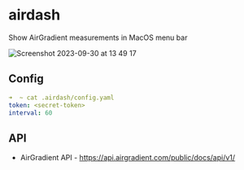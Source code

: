 # airdash
Show AirGradient measurements in MacOS menu bar

![Screenshot 2023-09-30 at 13 49 17](https://github.com/ljagiello/airdash/assets/380707/0d569e90-2a96-49af-8c6f-6020a53a7766)

## Config
```yaml
➜  ~ cat .airdash/config.yaml
token: <secret-token>
interval: 60
```

## API
- AirGradient API - https://api.airgradient.com/public/docs/api/v1/
